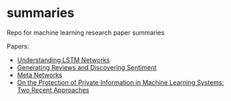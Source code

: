 # summaries
Repo for machine learning research paper summaries

Papers:
 - [Understanding LSTM Networks](https://github.com/bumic/summaries/tree/master/understanding_lstms_networks)
 - [Generating Reviews and Discovering Sentiment](https://github.com/bumic/summaries/tree/master/generating_reviews_discovering_sentiment)
 - [Meta Networks](https://github.com/bumic/summaries/tree/master/meta_networks)
 - [On the Protection of Private Information in Machine Learning Systems: Two Recent Approaches](https://github.com/bumic/summaries/tree/master/on%20the%20protection%20of%20private%20information%20in%20machine%20learning%20systems)
